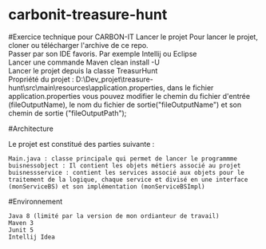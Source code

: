 # carbonit-treasure-hunt
#Exercice technique pour CARBON-IT
Lancer le projet
    Pour lancer le projet, cloner ou télécharger l'archive de ce repo.\
    Passer par son IDE favoris. Par exemple Intellij ou Eclipse\
    Lancer une commande Maven clean install -U \
    Lancer le projet depuis la classe TreasurHunt\
    Propriété du projet : D:\Dev_projet\treasure-hunt\src\main\resources\application.properties, dans le fichier application.properties vous pouvez modifier le chemin du fichier d'entrée (fileOutputName), le nom du fichier de sortie("fileOutputName") et son chemin de sortie ("fileOutputPath");
    
    
#Architecture

Le projet est constitué des parties suivante :

    Main.java : classe principale qui permet de lancer le programmme
    buisnessobject : Il contient les objets métiers associé au projet
    buisnessservice : contient les services associé aux objets pour le traitement de la logique, chaque service et divisé en une interface (monServiceBS) et son implémentation (monServiceBSImpl)

#Environnement

    Java 8 (limité par la version de mon ordianteur de travail)
    Maven 3
    Junit 5
    Intellij Idea
